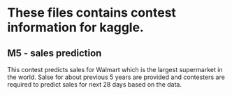 # These files contains contest information for kaggle.
## M5 - sales prediction
This contest predicts sales for Walmart which is the largest supermarket in the world. Salse for about previous 5 years are provided and contesters are required to predict sales for next 28 days based on the data.
